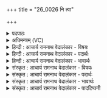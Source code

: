 +++
title = "26_0026 नि त्वा"

+++
<details><summary>पदपाठः</summary>

नि꣢। त्वा꣣। नक्ष्य। विश्पते। द्युम꣡न्त꣢म्। धी꣣महे। वय꣢म् सु꣣वी꣡र꣢म्। सु꣣। वी꣡र꣢꣯म्। अ꣣ग्ने। आहुत। आ। हुत। २६।
</details>

<details><summary>अधिमन्त्रम् (VC)</summary>

- अग्निः
- वसिष्ठो मैत्रावरुणिः
- गायत्री
- षड्जः
- आग्नेयं काण्डम्
</details>

<details><summary>हिन्दी : आचार्य रामनाथ वेदालंकार - विषयः</summary>

परमात्मा को हम हृदय में धारण करते हैं, यह कहते हैं।
</details>

<details><summary>हिन्दी : आचार्य रामनाथ वेदालंकार - पदार्थः</summary>

पदार्थान्वयभाषाः -  हे (नक्ष्य) प्राप्तव्य, शरणागतों के हितकर, (विश्पते) प्रजापालक, (आहुत) बहुतों से सत्कृत (अग्ने) सबके अग्रणी, ज्ञानस्वरूप परमात्मन् ! (वयम्) हम उपासक (द्युमन्तम्) दीप्तिमान्, (सुवीरम्) श्रेष्ठ वीरतादि गुणों को प्राप्त करानेवाले (त्वा) आपको (निधीमहे) निधिवत् अपने अन्तःकरण में धारण करते हैं अथवा आपका ध्यान करते हैं ॥६॥
</details>

<details><summary>हिन्दी : आचार्य रामनाथ वेदालंकार - भावार्थः</summary>

भावार्थभाषाः -  सबको चाहिए कि शरणागतवत्सल, प्रजाओं के पालनकर्त्ता, बहुत जनों से वन्दित, वीरता को देनेवाले, तेज के निधि परमेश्वर को अपने हृदय में धारण करें और उसका ध्यान करें ॥६॥
</details>

<details><summary>संस्कृत : आचार्य रामनाथ वेदालंकार - विषयः</summary>

अथ परमात्मानं स्वहृदये धारयाम इत्याह।
</details>

<details><summary>संस्कृत : आचार्य रामनाथ वेदालंकार - पदार्थः</summary>

पदार्थान्वयभाषाः -  हे (नक्ष्य२) उपगन्तव्य शरण्य। नक्षितुमुपगन्तुमर्हो नक्ष्यः। नक्षतिः गतिकर्मा निघं० २।१४। (विश्पते) प्रजापालक, (आहुत३) बहुजनसत्कृत (अग्ने) सर्वाग्रणीः ज्ञानस्वरूप परमात्मन् ! (वयम्) उपासकाः (द्युमन्तम्) दीप्तिमन्तम् (सुवीरम्) शोभनाः श्रेष्ठाः वीराः वीरतादिगुणाः यस्मात्स सुवीरः तम्। बहुव्रीहौ वीरवीर्यौ च ६।२।१२० इति सोः परो वीरशब्द आद्युदात्तः। (त्वा) त्वाम् (निधीमहे) निधिवत् स्वान्तःकरणे निदध्महे, नितरां ध्यायामो वा। निपूर्वात् धा धातोर्ध्यैधातोर्वा लटि छान्दसं रूपम् ॥६॥४
</details>

<details><summary>संस्कृत : आचार्य रामनाथ वेदालंकार - भावार्थः</summary>

भावार्थभाषाः -  शरणागतवत्सलः, प्रजापालको, बहुजनवन्दितो, वीरत्वप्रदाता, तेजोनिधिः परमेश्वरः सर्वैः स्वहृदि धारणीयो ध्यातव्यश्च ॥६॥
</details>

<details><summary>संस्कृत : आचार्य रामनाथ वेदालंकार - पादटिप्पनी</summary>

टिप्पणी:   १. ऋ० ७।१५।७, धीमहे वयम् इत्यत्र देव धीमहि इति पाठः। २. नक्ष्य। नक्षतिर्व्याप्तिकर्मा। उपगन्तव्यः—इति भ०। ३. (आहुत) बहुभिः सत्कृतः—इति ऋ० ७।१५।७ भाष्ये द०। ४. ऋग्भाष्ये दयानन्दर्षिणा मन्त्रोऽयं राजप्रजाव्यवहारपक्षे व्याख्यातः।
</details>
